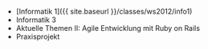 *   [Informatik 1]({{ site.baseurl }}/classes/ws2012/info1)
*   Informatik 3
*   Aktuelle Themen II: Agile Entwicklung mit Ruby on Rails
*   Praxisprojekt
